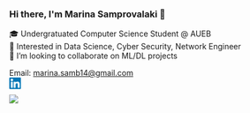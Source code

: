 ### Hi there, I'm Marina Samprovalaki 👋

<!--
**marina-sam14/marina-sam14** is a ✨ _special_ ✨ repository because its `README.md` (this file) appears on your GitHub profile.

Here are some ideas to get you started:

- 🔭 I’m currently working on ...
- 🌱 I’m currently learning ...
- 👯 I’m looking to collaborate on ...
- 🤔 I’m looking for help with ...
- 💬 Ask me about ...
- 📫 How to reach me: ...
- 😄 Pronouns: ...
- ⚡ Fun fact: ...
-->

🎓 Undergratuated Computer Science Student @ AUEB </br>
👀 Interested in Data Science, Cyber Security, Network Engineer </br>
👯 I’m looking to collaborate on ML/DL projects </br>
 
Email: marina.samb14@gmail.com </br> 
<a href="https://www.linkedin.com/in/marina-samprovalaki/"><img align="left" src="https://raw.githubusercontent.com/marina-sam14/marina-sam14/main/images/linkedin.svg" alt="Marina Samprovalaki | LinkedIn" width="21px"/></a> 
<!-- <a href="https://www.instagram.com/marina.sam_/"><img align="left" src="https://raw.githubusercontent.com/marina-sam14/marina-sam14/main/images/instagram.svg" alt="Marina Samprovalaki | Instagram" width="21px"/></a>  -->

</br>




<img height="180em" src="https://github-readme-stats.vercel.app/api?username=Gapur&show_icons=true&hide_border=true&&count_private=true&include_all_commits=true" />

